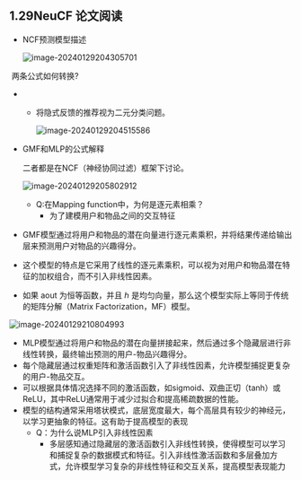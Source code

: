 ## 1.29NeuCF 论文阅读

- NCF预测模型描述

  ![image-20240129204305701](C:\Users\小桐\AppData\Roaming\Typora\typora-user-images\image-20240129204305701.png)

​	两条公式如何转换?

- - 将隐式反馈的推荐视为二元分类问题。

    ![image-20240129204515586](C:\Users\小桐\AppData\Roaming\Typora\typora-user-images\image-20240129204515586.png)

- GMF和MLP的公式解释

  二者都是在NCF（神经协同过滤）框架下讨论。

  ![image-20240129205802912](C:\Users\小桐\AppData\Roaming\Typora\typora-user-images\image-20240129205802912.png)

  - Q:在Mapping function中，为何是逐元素相乘？
    - 为了建模用户和物品之间的交互特征

- GMF模型通过将用户和物品的潜在向量进行逐元素乘积，并将结果传递给输出层来预测用户对物品的兴趣得分。
- 这个模型的特点是它采用了线性的逐元素乘积，可以视为对用户和物品潜在特征的加权组合，而不引入非线性因素。
- 如果 aout 为恒等函数，并且 ℎ 是均匀向量，那么这个模型实际上等同于传统的矩阵分解（Matrix Factorization，MF）模型。

![image-20240129210804993](C:\Users\小桐\AppData\Roaming\Typora\typora-user-images\image-20240129210804993.png)

- MLP模型通过将用户和物品的潜在向量拼接起来，然后通过多个隐藏层进行非线性转换，最终输出预测的用户-物品兴趣得分。
- 每个隐藏层通过权重矩阵和激活函数引入了非线性因素，允许模型捕捉更复杂的用户-物品交互。
- 可以根据具体情况选择不同的激活函数，如sigmoid、双曲正切（tanh）或ReLU，其中ReLU通常用于减少过拟合和提高稀疏数据的性能。
- 模型的结构通常采用塔状模式，底层宽度最大，每个高层具有较少的神经元，以学习更抽象的特征。这有助于提高模型的表现
  - Q：为什么说MLP引入非线性因素
    - 多层感知通过隐藏层的激活函数引入非线性转换，使得模型可以学习和捕捉复杂的数据模式和特征。引入非线性激活函数和多层叠加方式，允许模型学习复杂的非线性特征和交互关系，提高模型表现能力
